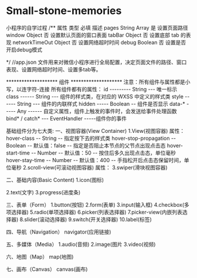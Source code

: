 # Small-stone-memories
小程序的自学过程
/** 
  属性             类型            必填          描述
  pages           String Array     是         设置页面路径
  window          Object           否         设置默认页面的窗口表面
  tabBar          Object           否         设置底部 tab 的表现
  networkTimeOut  Object           否         设置网络超时时间
  debug           Boolean          否         设置是否开启debug模式

*/
//app.json 文件用来对微信小程序进行全局配置，决定页面文件的路径、窗口表现、设置网络超时时间、设置多tab等。

********************   组件   ********************
注意：所有组件与属性都是小写，以连字符-连接
所有组件都有的属性：
id --------- String --- 唯一标示
class ------ String --- 组件的样式类，在对应的 WXSS 中定义的样式类
style ------ String --- 组件的内联样式
hidden ----- Boolean -- 组件是否显示
data-* ----- Any ------ 自定义属性，组件上触发的事件时，会发送给事件处理函数
bind* / catch* --- EventHandler -----组件你的事件

基础组件分为七大类:
一、视图容器(View Container)
  1.View(视图容器)
    属性：
    hover-class -- String -- 指定按下去的样式类
    hover-stop-propagation -- Boolean -- 默认值：false -- 指定是否阻止本节点的父节点出现点击态
    hover-start-time -- Number -- 默认值：50 -- 按住后多久出现点击态，单位毫秒
    hover-stay-time -- Number -- 默认值：400 -- 手指松开后点击态保留时间，单位毫秒
  2.scroll-view(可滚动视图容器)
    属性：
  3.swiper(滑块视图容器)

二、基础内容(Basic Content)
  1.icon(图标)
  
  2.text(文字)
  3.progress(进度条)

三、表单（Form）
  1.button(按钮)
  2.form(表单)
  3.input(输入框)
  4.checkbox(多项选择器)
  5.radio(单项选择器)
  6.picker(列表选择器)
  7.picker-view(内嵌列表选择器)
  8.slider(滚动选择器)
  9.switch(开关选择器)
  10.label(标签)

四、导航（Navigation）
  navigator(应用链接)

五、多媒体（Media）
  1.audio(音频)
  2.image(图片
  3.video(视频)

六、地图（Map）
  map(地图)

七、画布（Canvas）
  canvas(画布)